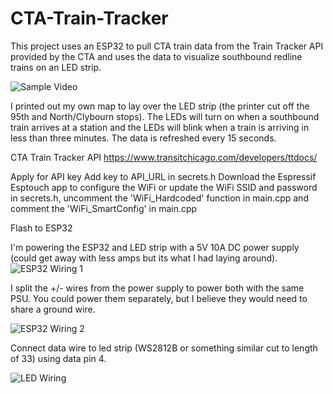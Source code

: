 # CTA-Train-Tracker
This project uses an ESP32 to pull CTA train data from the Train Tracker API provided by the CTA and uses the data to visualize southbound redline trains on an LED strip.


![Sample Video](https://github.com/cyandek/CTA-Train-Tracker/assets/158543011/0e763334-79be-4d1b-958a-f04830bb0f2d)

I printed out my own map to lay over the LED strip (the printer cut off the 95th and North/Clybourn stops). The LEDs will turn on when a southbound train arrives at a station and the LEDs will blink when a train is arriving in less than three minutes. The data is refreshed every 15 seconds. 

CTA Train Tracker API
https://www.transitchicago.com/developers/ttdocs/

Apply for API key
Add key to API_URL in secrets.h
Download the Espressif Esptouch app to configure the WiFi or update the WiFi SSID and password in secrets.h, uncomment the 'WiFi_Hardcoded' function in main.cpp and comment the 'WiFi_SmartConfig' in main.cpp

Flash to ESP32

I'm powering the ESP32 and LED strip with a 5V 10A DC power supply (could get away with less amps but its what I had laying around). 
![ESP32 Wiring 1](https://github.com/cyandek/CTA-Train-Tracker/assets/158543011/eb11054e-752a-485e-87bc-d00ead1026d0)

I split the +/- wires from the power supply to power both with the same PSU. You could power them separately, but I believe they would need to share a ground wire.

![ESP32 Wiring 2](https://github.com/cyandek/CTA-Train-Tracker/assets/158543011/ffb1f16d-1aca-4a00-9ac6-0f3a6c41a5ef)

Connect data wire to led strip (WS2812B or something similar cut to length of 33) using data pin 4.

![LED Wiring](https://github.com/cyandek/CTA-Train-Tracker/assets/158543011/b734f8f3-260b-4431-b6b4-bf70eb9b7fe2)
